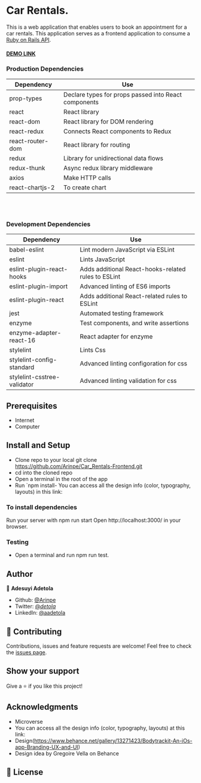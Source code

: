 # Car Rentals.
This is a web application that enables users to book an appointment for a car rentals. This application serves as a frontend application to consume a [Ruby on Rails API](https://github.com/Arinpe/Car_Rentals-Frontend).

#### [DEMO LINK](https://carrentalaapi.herokuapp.com/api/v1/)


### Production Dependencies

| **Dependency**   | **Use**                                              |
| ---------------- | ---------------------------------------------------- |
| prop-types       | Declare types for props passed into React components |
| react            | React library                                        |
| react-dom        | React library for DOM rendering                      |
| react-redux      | Connects React components to Redux                   |
| react-router-dom | React library for routing                            |
| redux            | Library for unidirectional data flows                |
| redux-thunk      | Async redux library middleware                       |
| axios            | Make HTTP calls                                      |
| react-chartjs-2  | To create chart                                      |


<br />
<br />

### Development Dependencies

| **Dependency**                  | **Use**                                                          |
| ------------------------------- | ---------------------------------------------------------------- |
| babel-eslint                    | Lint modern JavaScript via ESLint                                |
| eslint                          | Lints JavaScript                                                 |
| eslint-plugin-react-hooks       | Adds additional React-hooks-related rules to ESLint              |
| eslint-plugin-import            | Advanced linting of ES6 imports                                  |
| eslint-plugin-react             | Adds additional React-related rules to ESLint                    |
| jest                            | Automated testing framework                                      |
| enzyme                          | Test components, and write assertions                            |
| enzyme-adapter-react-16         | React adapter for enzyme                                         |
| stylelint                       | Lints Css                                                        |
| stylelint-config-standard       | Advanced linting configoration for css                           |
| stylelint-csstree-validator     | Advanced linting validation for css                              |


## Prerequisites

- Internet
- Computer
## Install and Setup

- Clone repo to your local git clone https://github.com/Arinpe/Car_Rentals-Frontend.git
- cd into the cloned repo
- Open a terminal in the root of the app
- Run `npm install- You can access all the design info (color, typography, layouts) in this link:


### To install dependencies

Run  your server with npm run start
Open http://localhost:3000/ in your browser.

### Testing

- Open a terminal and run npm run test.
## Author

👤 **Adesuyi Adetola**

- Github: [@Arinpe](https://github.com/Arinpe)
- Twitter: [@_detola_](https://twitter.com/_detola_)
- LinkedIn: [@aadetola](https://www.linkedin.com/in/aadetola)
## 🤝 Contributing

Contributions, issues and feature requests are welcome!
Feel free to check the [issues page](https://github.com/Arinpe/Car_Rentals-Frontend/issues).
## Show your support

Give a ⭐️ if you like this project!
## Acknowledgments

- Microverse
- You can access all the design info (color, typography, layouts) at this link:
- Design(https://www.behance.net/gallery/13271423/Bodytrackit-An-iOs-app-Branding-UX-and-UI)
- Design idea by Gregoire Vella on Behance

## 📝 License
